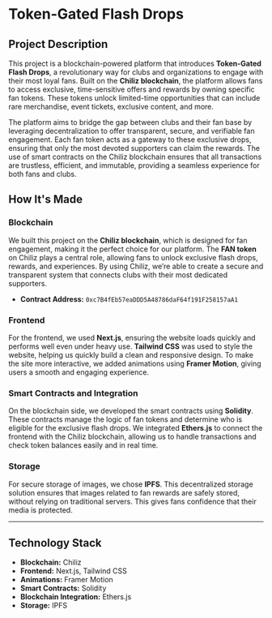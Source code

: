 # Token-Gated Flash Drops

## Project Description
This project is a blockchain-powered platform that introduces **Token-Gated Flash Drops**, a revolutionary way for clubs and organizations to engage with their most loyal fans. Built on the **Chiliz blockchain**, the platform allows fans to access exclusive, time-sensitive offers and rewards by owning specific fan tokens. These tokens unlock limited-time opportunities that can include rare merchandise, event tickets, exclusive content, and more.

The platform aims to bridge the gap between clubs and their fan base by leveraging decentralization to offer transparent, secure, and verifiable fan engagement. Each fan token acts as a gateway to these exclusive drops, ensuring that only the most devoted supporters can claim the rewards. The use of smart contracts on the Chiliz blockchain ensures that all transactions are trustless, efficient, and immutable, providing a seamless experience for both fans and clubs.

## How It's Made

### Blockchain
We built this project on the **Chiliz blockchain**, which is designed for fan engagement, making it the perfect choice for our platform. The **FAN token** on Chiliz plays a central role, allowing fans to unlock exclusive flash drops, rewards, and experiences. By using Chiliz, we’re able to create a secure and transparent system that connects clubs with their most dedicated supporters.

- **Contract Address:** `0xc7B4fEb57eaDDD5A48786daF64f191F258157aA1`

### Frontend
For the frontend, we used **Next.js**, ensuring the website loads quickly and performs well even under heavy use. **Tailwind CSS** was used to style the website, helping us quickly build a clean and responsive design. To make the site more interactive, we added animations using **Framer Motion**, giving users a smooth and engaging experience.

### Smart Contracts and Integration
On the blockchain side, we developed the smart contracts using **Solidity**. These contracts manage the logic of fan tokens and determine who is eligible for the exclusive flash drops. We integrated **Ethers.js** to connect the frontend with the Chiliz blockchain, allowing us to handle transactions and check token balances easily and in real time.

### Storage
For secure storage of images, we chose **IPFS**. This decentralized storage solution ensures that images related to fan rewards are safely stored, without relying on traditional servers. This gives fans confidence that their media is protected.

---

## Technology Stack
- **Blockchain:** Chiliz
- **Frontend:** Next.js, Tailwind CSS
- **Animations:** Framer Motion
- **Smart Contracts:** Solidity
- **Blockchain Integration:** Ethers.js
- **Storage:** IPFS


